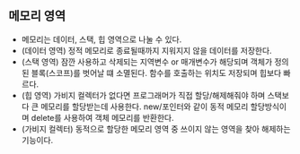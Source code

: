 ## 메모리 영역
- 메모리는 데이터, 스택, 힙 영역으로 나눌 수 있다.
- (데이터 영역) 정적 메모리로 종료될때까지 지워지지 않을 데이터를 저장한다.
- (스택 영역) 잠깐 사용하고 삭제되는 지역변수 or 매개변수가 해당되며 객체가 정의된 블록(스코프)를 벗어날 떄 소멸된다. 함수를 호출하는 위치도 저장되며 힙보다 빠르다.
- (힙 영역) 가비지 컬렉터가 없다면 프로그래머가 직접 할당/해제해줘야 하며 스택보다 큰 메모리를 할당받는데 사용한다. new/포인터와 같이 동적 메모리 할당방식이며 delete를 사용하여 객체 메모리를 반환한다.
- (가비지 컬렉터) 동적으로 할당한 메모리 영역 중 쓰이지 않는 영역을 찾아 해제하는 기능이다.
